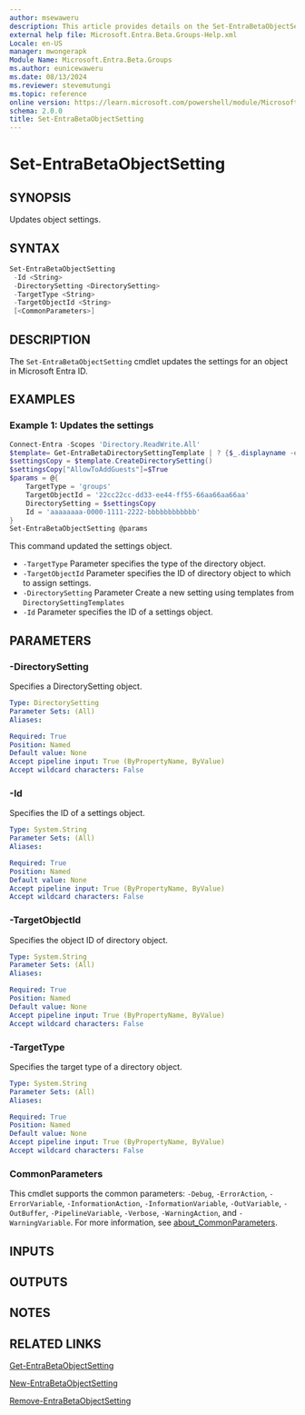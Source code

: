 ```yaml
---
author: msewaweru
description: This article provides details on the Set-EntraBetaObjectSetting command.
external help file: Microsoft.Entra.Beta.Groups-Help.xml
Locale: en-US
manager: mwongerapk
Module Name: Microsoft.Entra.Beta.Groups
ms.author: eunicewaweru
ms.date: 08/13/2024
ms.reviewer: stevemutungi
ms.topic: reference
online version: https://learn.microsoft.com/powershell/module/Microsoft.Entra.Beta.Groups/Set-EntraBetaObjectSetting
schema: 2.0.0
title: Set-EntraBetaObjectSetting
---
```


# Set-EntraBetaObjectSetting

## SYNOPSIS

Updates object settings.

## SYNTAX

```powershell
Set-EntraBetaObjectSetting
 -Id <String>
 -DirectorySetting <DirectorySetting>
 -TargetType <String>
 -TargetObjectId <String>
 [<CommonParameters>]
```

## DESCRIPTION

The `Set-EntraBetaObjectSetting` cmdlet updates the settings for an object in Microsoft Entra ID.

## EXAMPLES

### Example 1: Updates the settings

```powershell
Connect-Entra -Scopes 'Directory.ReadWrite.All'
$template= Get-EntraBetaDirectorySettingTemplate | ? {$_.displayname -eq "Group.Unified.Guest"}
$settingsCopy = $template.CreateDirectorySetting()
$settingsCopy["AllowToAddGuests"]=$True
$params = @{
    TargetType = 'groups'
    TargetObjectId = '22cc22cc-dd33-ee44-ff55-66aa66aa66aa'
    DirectorySetting = $settingsCopy
    Id = 'aaaaaaaa-0000-1111-2222-bbbbbbbbbbbb' 
}
Set-EntraBetaObjectSetting @params
```

This command updated the settings object.

- `-TargetType` Parameter specifies the type of the directory object.
- `-TargetObjectId` Parameter specifies the ID of directory object to which to assign settings.
- `-DirectorySetting` Parameter Create a new setting using templates from `DirectorySettingTemplates`
- `-Id` Parameter specifies the ID of a settings object.

## PARAMETERS

### -DirectorySetting

Specifies a DirectorySetting object.

```yaml
Type: DirectorySetting
Parameter Sets: (All)
Aliases:

Required: True
Position: Named
Default value: None
Accept pipeline input: True (ByPropertyName, ByValue)
Accept wildcard characters: False
```

### -Id

Specifies the ID of a settings object.

```yaml
Type: System.String
Parameter Sets: (All)
Aliases:

Required: True
Position: Named
Default value: None
Accept pipeline input: True (ByPropertyName, ByValue)
Accept wildcard characters: False
```

### -TargetObjectId

Specifies the object ID of directory object.

```yaml
Type: System.String
Parameter Sets: (All)
Aliases:

Required: True
Position: Named
Default value: None
Accept pipeline input: True (ByPropertyName, ByValue)
Accept wildcard characters: False
```

### -TargetType

Specifies the target type of a directory object.

```yaml
Type: System.String
Parameter Sets: (All)
Aliases:

Required: True
Position: Named
Default value: None
Accept pipeline input: True (ByPropertyName, ByValue)
Accept wildcard characters: False
```

### CommonParameters

This cmdlet supports the common parameters: `-Debug`, `-ErrorAction`, `-ErrorVariable`, `-InformationAction`, `-InformationVariable`, `-OutVariable`, `-OutBuffer`, `-PipelineVariable`, `-Verbose`, `-WarningAction`, and `-WarningVariable`. For more information, see [about_CommonParameters](https://go.microsoft.com/fwlink/?LinkID=113216).

## INPUTS

## OUTPUTS

## NOTES

## RELATED LINKS

[Get-EntraBetaObjectSetting](Get-EntraBetaObjectSetting.md)

[New-EntraBetaObjectSetting](New-EntraBetaObjectSetting.md)

[Remove-EntraBetaObjectSetting](Remove-EntraBetaObjectSetting.md)
